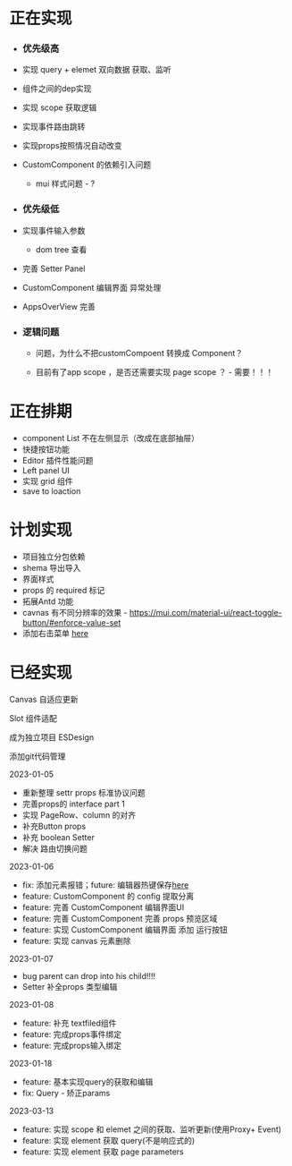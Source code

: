 # 正在实现
 - ### 优先级高


  - 实现 query + elemet 双向数据 获取、监听

  - 组件之间的dep实现
  - 实现 scope 获取逻辑


  - 实现事件路由跳转

  - 实现props按照情况自动改变


  - CustomComponent 的依赖引入问题
      - mui 样式问题 - ?



 - ### 优先级低


  - 实现事件输入参数

    - dom tree 查看


   - 完善 Setter Panel
   - CustomComponent 编辑界面 异常处理
   - AppsOverView 完善



 - ### 逻辑问题


     - 问题，为什么不把customCompoent 转换成 Component？

     - 目前有了app scope ，是否还需要实现 page scope ？ - 需要！！！


# 正在排期

  - component List 不在左侧显示（改成在底部抽屉）
  - 快捷按钮功能
  - Editor 插件性能问题
  - Left panel UI
  - 实现 grid 组件
  - save to loaction




# 计划实现

  - 项目独立分包依赖
  - shema 导出导入
  - 界面样式
  - props 的 required 标记
  - 拓展Antd 功能
  - cavnas 有不同分辨率的效果 - https://mui.com/material-ui/react-toggle-button/#enforce-value-set
  - 添加右击菜单 [here](https://mui.com/material-ui/react-menu/#context-menu)




# 已经实现


Canvas 自适应更新

Slot 组件适配

成为独立项目 ESDesign

添加git代码管理

 2023-01-05
 - 重新整理 settr props 标准协议问题
 - 完善props的 interface part 1
 - 实现 PageRow、column 的对齐
 - 补充Button props
 - 补充 boolean Setter
 - 解决 路由切换问题

 2023-01-06
 - fix:  添加元素报错；future: 编辑器热键保存[here](https://microsoft.github.io/monaco-editor/playground.html#interacting-with-the-editor-listening-to-key-events)
 - feature: CustomComponent 的 config 提取分离
 - feature: 完善 CustomComponent 编辑界面UI
 - feature: 完善 CustomComponent 完善 props 预览区域
 - feature: 实现 CustomComponent 编辑界面 添加 运行按钮
 - feature: 实现 canvas 元素删除

2023-01-07
  - bug parent can drop into his child!!!!
  - Setter 补全props 类型编辑

2023-01-08
  - feature: 补充 textfiled组件
  - feature: 完成props事件绑定
  - feature: 完成props输入绑定


2023-01-18
  - feature: 基本实现query的获取和编辑
  - fix: Query - 矫正params


2023-03-13
  - feature: 实现 scope 和 elemet 之间的获取、监听更新(使用Proxy+ Event)
  - feature: 实现 element 获取 query(不是响应式的)
  - feature: 实现 element 获取 page parameters
